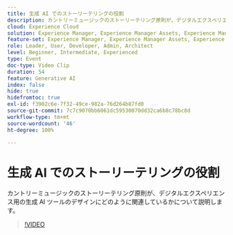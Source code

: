 ```yaml
---
title: 生成 AI でのストーリーテリングの役割
description: カントリーミュージックのストーリーテリング原則が、デジタルエクスペリエンス用の生成 AI ツールのデザインにどのように関連しているかについて説明します。
cloud: Experience Cloud
solution: Experience Manager, Experience Manager Assets, Experience Manager Forms, Experience Manager Sites
feature-set: Experience Manager, Experience Manager Assets, Experience Manager Forms, Experience Manager Sites
role: Leader, User, Developer, Admin, Architect
level: Beginner, Intermediate, Experienced
type: Event
doc-type: Video Clip
duration: 54
feature: Generative AI
index: false
hide: true
hidefromtoc: true
exl-id: f3902c6e-7f32-49ce-982a-76d264b87fd0
source-git-commit: 7c7c9070bb6061dc59530070dd32ca6b8c78bc8d
workflow-type: tm+mt
source-wordcount: '46'
ht-degree: 100%

---
```


# 生成 AI でのストーリーテリングの役割

カントリーミュージックのストーリーテリング原則が、デジタルエクスペリエンス用の生成 AI ツールのデザインにどのように関連しているかについて説明します。

>[!VIDEO](https://video.tv.adobe.com/v/3459229/?learn=on&enablevpops)
